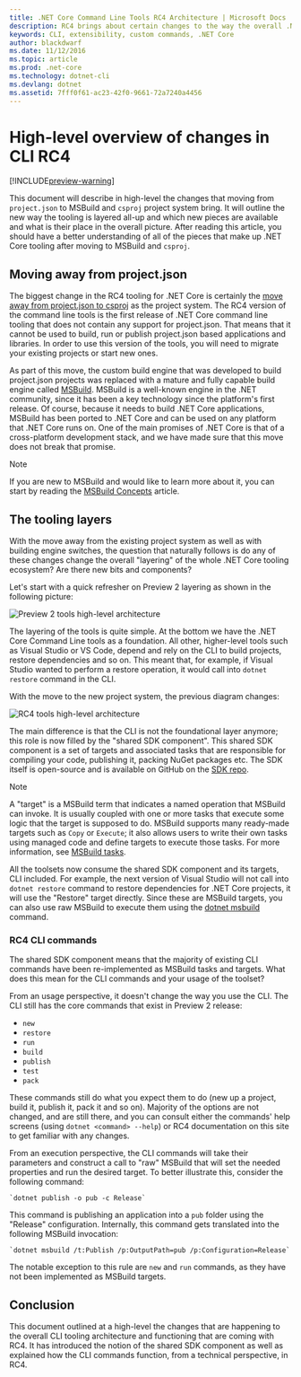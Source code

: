 ```yaml
---
title: .NET Core Command Line Tools RC4 Architecture | Microsoft Docs
description: RC4 brings about certain changes to the way the overall .NET Core tools are layered. 
keywords: CLI, extensibility, custom commands, .NET Core
author: blackdwarf
ms.date: 11/12/2016
ms.topic: article
ms.prod: .net-core
ms.technology: dotnet-cli
ms.devlang: dotnet
ms.assetid: 7fff0f61-ac23-42f0-9661-72a7240a4456
---
```


# High-level overview of changes in CLI RC4

[!INCLUDE[preview-warning](../../../includes/warning.md)]

This document will describe in high-level the changes that moving from `project.json` to MSBuild and `csproj` project system bring. It will outline the new way the tooling is layered all-up and which new pieces are available and what is their place in the overall picture. After reading this article, you should have a better understanding of all of the pieces that make up .NET Core tooling after moving to MSBuild and `csproj`. 

## Moving away from project.json
The biggest change in the RC4 tooling for .NET Core is certainly the [move away from project.json to csproj](https://blogs.msdn.microsoft.com/dotnet/2016/05/23/changes-to-project-json/) as the project system. The RC4 version of the command line tools is the first release of .NET Core command line tooling that does not contain any support for project.json. That means that it cannot be used to build, run or publish project.json based applications and libraries. In order to use this version of the tools, you will need to migrate your existing projects or start new ones. 

As part of this move, the custom build engine that was developed to build project.json projects was replaced with a mature and fully capable build engine called [MSBuild](https://github.com/Microsoft/msbuild). MSBuild is a well-known engine in the .NET community, since it has been a key technology since the platform's first release. Of course, because it needs to build .NET Core applications, MSBuild has been ported to .NET Core and can be used on any platform that .NET Core runs on. One of the main promises of .NET Core is that of a cross-platform development stack, and we have made sure that this move does not break that promise.

> [!NOTE]
> If you are new to MSBuild and would like to learn more about it, you can start by reading 
> the [MSBuild Concepts](https://docs.microsoft.com/visualstudio/msbuild/msbuild-concepts) article. 

## The tooling layers
With the move away from the existing project system as well as with building engine switches, the question that naturally follows is do any of these changes change the overall "layering" of the whole .NET Core tooling ecosystem? Are there new bits and components?

Let's start with a quick refresher on Preview 2 layering as shown in the following picture:

![Preview 2 tools high-level architecture](media/p2-arch.png)

The layering of the tools is quite simple. At the bottom we have the .NET Core Command Line tools as a foundation. All other, higher-level tools such as Visual Studio or VS Code, depend and rely on the CLI to build projects, restore dependencies and so on. This meant that, for example, if Visual Studio wanted to perform a restore operation, it would call into `dotnet restore` command in the CLI. 

With the move to the new project system, the previous diagram changes: 

![RC4 tools high-level architecture](media/p3-arch.png)

The main difference is that the CLI is not the foundational layer anymore; this role is now filled by the "shared SDK component". This shared SDK component is a set of targets and associated tasks that are responsible for compiling your code, publishing it, packing NuGet packages etc. The SDK itself is open-source and is available on GitHub on the [SDK repo](https://github.com/dotnet/sdk). 

> [!NOTE]
> A "target" is a MSBuild term that indicates a named operation that MSBuild can invoke. It is usually coupled with one or more tasks that execute some logic that the target is supposed to do. MSBuild supports many ready-made targets such as `Copy` or `Execute`; it also allows users to write their own tasks using managed code and define targets to execute those tasks. For more information, see [MSBuild tasks](https://docs.microsoft.com/visualstudio/msbuild/msbuild-tasks). 

All the toolsets now consume the shared SDK component and its targets, CLI included. For example, the next version of Visual Studio will not call into `dotnet restore` command to restore dependencies for .NET Core projects, it will use the "Restore" target directly. Since these are MSBuild targets, you can also use raw MSBuild to execute them using the [dotnet msbuild](dotnet-msbuild.md) command. 

### RC4 CLI commands
The shared SDK component means that the majority of existing CLI commands have been re-implemented as MSBuild tasks and targets. What does this mean for the CLI commands and your usage of the toolset? 

From an usage perspective, it doesn't change the way you use the CLI. The CLI still has the core commands that exist in Preview 2 release:

* `new`
* `restore`
* `run` 
* `build`
* `publish`
* `test`
* `pack` 

These commands still do what you expect them to do (new up a project, build it, publish it, pack it and so on). Majority of the options are not changed, and are still there, and you can consult either the commands' help screens (using `dotnet <command> --help`) or RC4 documentation on this site to get familiar with any changes. 

From an execution perspective, the CLI commands will take their parameters and construct a call to "raw" MSBuild that will set the needed properties and run the desired target. To better illustrate this, consider the following command: 

    `dotnet publish -o pub -c Release`
    
This command is publishing an application into a `pub` folder using the "Release" configuration. Internally, this command gets translated into the following MSBuild invocation: 

    `dotnet msbuild /t:Publish /p:OutputPath=pub /p:Configuration=Release`

The notable exception to this rule are `new` and `run` commands, as they have not been implemented as MSBuild targets. 

## Conclusion 
This document outlined at a high-level the changes that are happening to the overall CLI tooling architecture and functioning that are coming with RC4. It has introduced the notion of the shared SDK component as well as explained how the CLI commands function, from a technical perspective, in RC4.
